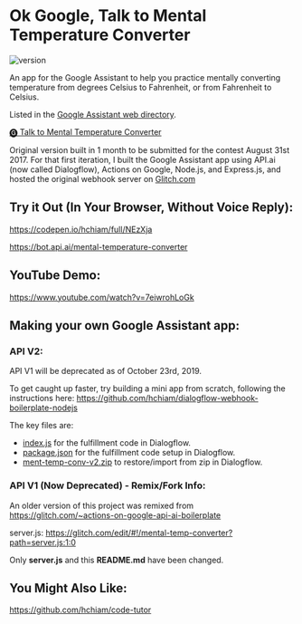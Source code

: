 # Ok Google, Talk to Mental Temperature Converter

![version](https://img.shields.io/github/release/hchiam/mental-temperature-converter)

An app for the Google Assistant to help you practice mentally converting temperature from degrees Celsius to Fahrenheit, or from Fahrenheit to Celsius.

Listed in the <a href="https://assistant.google.com/services/a/uid/0000004e69d8570e" target="_blank">Google Assistant web directory</a>.

<a href="https://assistant.google.com/services/invoke/uid/0000004e69d8570e">🅖 Talk to Mental Temperature Converter</a>

Original version built in 1 month to be submitted for the contest August 31st 2017. For that first iteration, I built the Google Assistant app using API.ai (now called Dialogflow), Actions on Google, Node.js, and Express.js, and hosted the original webhook server on [Glitch.com](https://glitch.com/edit/#!/mental-temp-converter) 

## Try it Out (In Your Browser, Without Voice Reply):

<a href="https://codepen.io/hchiam/full/NEzXja" target="_blank">https://codepen.io/hchiam/full/NEzXja</a>

<a href="https://bot.api.ai/mental-temperature-converter" target="_blank">https://bot.api.ai/mental-temperature-converter</a>

## YouTube Demo:

<a href="https://www.youtube.com/watch?v=7eiwrohLoGk" target="_blank">https://www.youtube.com/watch?v=7eiwrohLoGk</a>

## Making your own Google Assistant app:

### API V2:

API V1 will be deprecated as of October 23rd, 2019.

To get caught up faster, try building a mini app from scratch, following the instructions here: <a href="https://github.com/hchiam/dialogflow-webhook-boilerplate-nodejs" target="_blank">https://github.com/hchiam/dialogflow-webhook-boilerplate-nodejs</a>

The key files are:

* [index.js](https://github.com/hchiam/mental-temperature-converter/blob/master/index.js) for the fulfillment code in Dialogflow.
* [package.json](https://github.com/hchiam/mental-temperature-converter/blob/master/package.json) for the fulfillment code setup in Dialogflow.
* [ment-temp-conv-v2.zip](https://github.com/hchiam/mental-temperature-converter/blob/master/ment-temp-conv-v2.zip) to restore/import from zip in Dialogflow.

### API V1 (Now Deprecated) - Remix/Fork Info:

An older version of this project was remixed from <a href="https://glitch.com/~actions-on-google-api-ai-boilerplate">https://glitch.com/~actions-on-google-api-ai-boilerplate</a>

server.js: <a href="https://glitch.com/edit/#!/mental-temp-converter?path=server.js:1:0">https://glitch.com/edit/#!/mental-temp-converter?path=server.js:1:0</a>

Only **server.js** and this **README.md** have been changed.

## You Might Also Like:

<a href="https://github.com/hchiam/code-tutor" target="_blank">https://github.com/hchiam/code-tutor</a>
